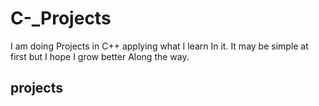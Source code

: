 # C-_Projects
I am doing Projects in C++ applying what I learn In it. It may be simple at first but I hope I grow better Along the way.
## projects

